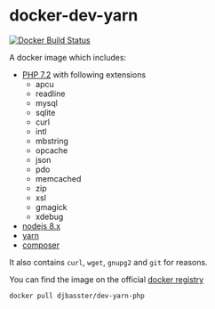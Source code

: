 # docker-dev-yarn

[![Docker Build Status](https://img.shields.io/docker/build/djbasster/dev-yarn-php.svg)](https://hub.docker.com/r/djbasster/dev-yarn-php/)

A docker image which includes:

- [PHP 7.2](http://php.net/) with following extensions
  - apcu
  - readline
  - mysql
  - sqlite
  - curl
  - intl
  - mbstring
  - opcache
  - json
  - pdo
  - memcached
  - zip
  - xsl
  - gmagick
  - xdebug
- [nodejs 8.x](https://nodejs.org)
- [yarn](https://yarnpkg.com)
- [composer](https://getcomposer.org/)

It also contains `curl`, `wget`, `gnupg2` and `git` for reasons.

You can find the image on the official [docker registry](https://hub.docker.com/r/djbasster/dev-yarn-php/)

```bash
docker pull djbasster/dev-yarn-php
```